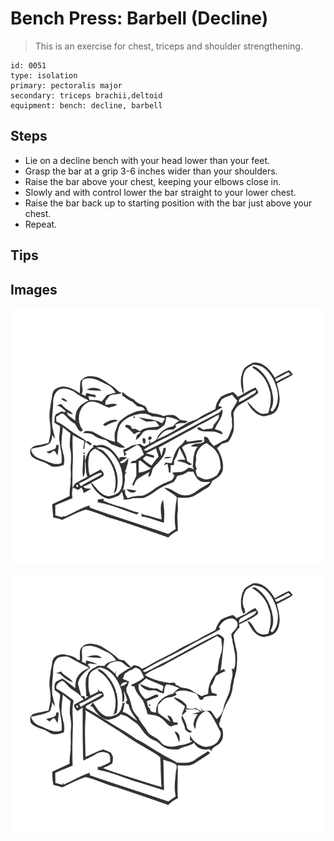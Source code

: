 # Bench Press: Barbell (Decline)

> This is an exercise for chest, triceps and shoulder strengthening.

``` 
id: 0051 
type: isolation 
primary: pectoralis major 
secondary: triceps brachii,deltoid 
equipment: bench: decline, barbell 
``` 


## Steps


 - Lie on a decline bench with your head lower than your feet.
 - Grasp the bar at a grip 3-6 inches wider than your shoulders.
 - Raise the bar above your chest, keeping your elbows close in.
 - Slowly and with control lower the bar straight to your lower chest.
 - Raise the bar back up to starting position with the bar just above your chest.
 - Repeat.

## Tips



## Images

![](./../svg/0051-relaxation.svg "")

![](./../svg/0051-tension.svg "")


